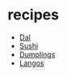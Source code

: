 # recipes

- [Dal](./dal.md)
- [Sushi](./haso_maki.md)
- [Dumplings](./dumpling.md)
- [Langos](./langos.md)
